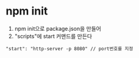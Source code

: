 # npm init
1. npm init으로 package.json을 만들어
2. "scripts"에 start 커맨드를 만든다
```
"start": "http-server -p 8080" // port번호를 지정
```
